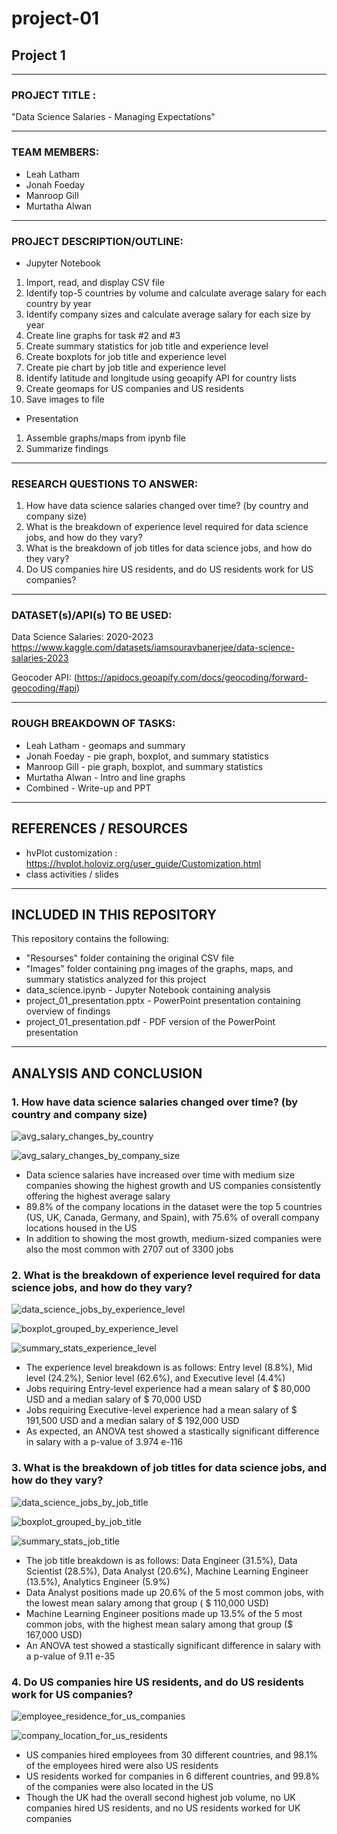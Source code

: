 # project-01
## Project 1

________________________________________________________________________

### PROJECT TITLE : 

"Data Science Salaries - Managing Expectations"

________________________________________________________________________
   
### TEAM MEMBERS:

* Leah Latham
* Jonah Foeday
* Manroop Gill
* Murtatha Alwan

________________________________________________________________________

### PROJECT DESCRIPTION/OUTLINE:  

* Jupyter Notebook
1. Import, read, and display CSV file
2. Identify top-5 countries by volume and calculate average salary for each country by year
3. Identify company sizes and calculate average salary for each size by year
4. Create line graphs for task #2 and #3
5. Create summary statistics for job title and experience level
6. Create boxplots for job title and experience level
7. Create pie chart by job title and experience level
8. Identify latitude and longitude using geoapify API for country lists
9. Create geomaps for US companies and US residents
10. Save images to file

* Presentation
1. Assemble graphs/maps from ipynb file
2. Summarize findings

________________________________________________________________________

### RESEARCH QUESTIONS TO ANSWER:

1. How have data science salaries changed over time?  (by country and company size)
2. What is the breakdown of experience level required for data science jobs, and how do they vary?
3. What is the breakdown of job titles for data science jobs, and how do they vary?
4. Do US companies hire US residents, and do US residents work for US companies?

________________________________________________________________________

### DATASET(s)/API(s) TO BE USED:

Data Science Salaries: 2020-2023 https://www.kaggle.com/datasets/iamsouravbanerjee/data-science-salaries-2023

Geocoder API: (https://apidocs.geoapify.com/docs/geocoding/forward-geocoding/#api)

________________________________________________________________________

### ROUGH BREAKDOWN OF TASKS:

* Leah Latham - geomaps and summary
* Jonah Foeday - pie graph, boxplot, and summary statistics
* Manroop Gill - pie graph, boxplot, and summary statistics
* Murtatha Alwan - Intro and line graphs
* Combined - Write-up and PPT

_________________________________________________________________________

## REFERENCES / RESOURCES

* hvPlot customization : https://hvplot.holoviz.org/user_guide/Customization.html
* class activities / slides

_________________________________________________________________________

## INCLUDED IN THIS REPOSITORY

This repository contains the following:
* "Resourses" folder containing the original CSV file
* "Images" folder containing png images of the graphs, maps, and summary statistics analyzed for this project
* data_science.ipynb - Jupyter Notebook containing analysis
* project_01_presentation.pptx - PowerPoint presentation containing overview of findings
* project_01_presentation.pdf - PDF version of the PowerPoint presentation

_________________________________________________________________________
## ANALYSIS AND CONCLUSION

### 1. How have data science salaries changed over time?  (by country and company size)

![avg_salary_changes_by_country](Images/avg_salary_changes_by_country.png)

![avg_salary_changes_by_company_size](Images/avg_salary_changes_by_company_size.png)

- Data science salaries have increased over time with medium size companies showing the highest growth and US companies consistently offering the highest average salary
- 89.8% of the company locations in the dataset were the top 5 countries (US, UK, Canada, Germany, and Spain), with 75.6% of overall company locations housed in the US
- In addition to showing the most growth, medium-sized companies were also the most common with 2707 out of 3300 jobs


### 2. What is the breakdown of experience level required for data science jobs, and how do they vary?

![data_science_jobs_by_experience_level](Images/data_science_jobs_by_experience_level.png)

![boxplot_grouped_by_experience_level](Images/boxplot_grouped_by_experience_level.png)

![summary_stats_experience_level](Images/summary_stats_experience_level.png)

- The experience level breakdown is as follows: Entry level (8.8%), Mid level (24.2%), Senior level (62.6%), and Executive level (4.4%)
- Jobs requiring Entry-level experience had a mean salary of $ 80,000 USD and a median salary of $ 70,000 USD
- Jobs requiring Executive-level experience had a mean salary of $ 191,500 USD and a median salary of $ 192,000 USD
- As expected, an ANOVA test showed a stastically significant difference in salary with a p-value of 3.974 e-116


### 3. What is the breakdown of job titles for data science jobs, and how do they vary?

![data_science_jobs_by_job_title](Images/data_science_jobs_by_job_title.png)

![boxplot_grouped_by_job_title](Images/boxplot_grouped_by_job_title.png)

![summary_stats_job_title](Images/summary_stats_job_title.png)

- The job title breakdown is as follows: Data Engineer (31.5%), Data Scientist (28.5%), Data Analyst (20.6%), Machine Learning Engineer (13.5%), Analytics Engineer (5.9%)
- Data Analyst positions made up 20.6% of the 5 most common jobs, with the lowest mean salary among that group ( $ 110,000 USD)
- Machine Learning Engineer positions made up 13.5% of the 5 most common jobs, with the highest mean salary among that group ($ 167,000 USD)
- An ANOVA test showed a stastically significant difference in salary with a p-value of 9.11 e-35


### 4. Do US companies hire US residents, and do US residents work for US companies?

![employee_residence_for_us_companies](Images/employee_residence_for_us_companies.png)

![company_location_for_us_residents](Images/company_location_for_us_residents.png)

- US companies hired employees from 30 different countries, and 98.1% of the employees hired were also US residents
- US residents worked for companies in 6 different countries, and 99.8% of the companies were also located in the US
- Though the UK had the overall second highest job volume, no UK companies hired US residents, and no US residents worked for UK companies